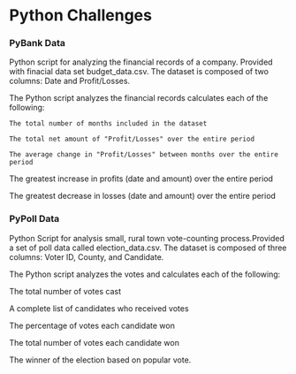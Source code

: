 # Python Challenges

### PyBank Data

Python script for analyzing the financial records of a company. Provided with finacial data set budget_data.csv. The dataset is composed of two columns: Date and Profit/Losses.

The Python script analyzes the financial records calculates each of the following:

	The total number of months included in the dataset

	The total net amount of "Profit/Losses" over the entire period

	The average change in "Profit/Losses" between months over the entire 	period

The greatest increase in profits (date and amount) over the entire period

The greatest decrease in losses (date and amount) over the entire period


### PyPoll Data

Python Script for analysis small, rural town vote-counting process.Provided a set of poll data called election_data.csv. The dataset is composed of three columns: Voter ID, County, and Candidate.

The Python script analyzes the votes and calculates each of the following:

The total number of votes cast

A complete list of candidates who received votes

The percentage of votes each candidate won

The total number of votes each candidate won

The winner of the election based on popular vote.